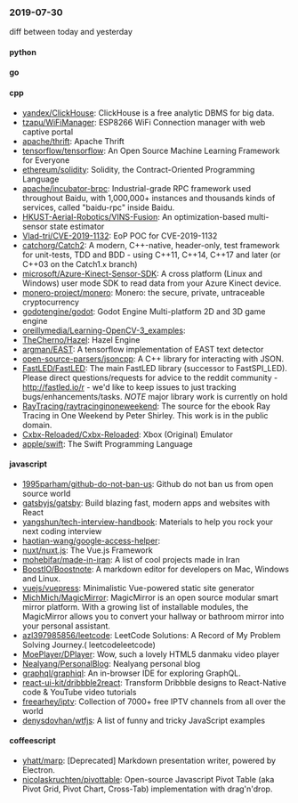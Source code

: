 ### 2019-07-30
diff between today and yesterday

#### python

#### go

#### cpp
* [yandex/ClickHouse](https://github.com/yandex/ClickHouse): ClickHouse is a free analytic DBMS for big data.
* [tzapu/WiFiManager](https://github.com/tzapu/WiFiManager): ESP8266 WiFi Connection manager with web captive portal
* [apache/thrift](https://github.com/apache/thrift): Apache Thrift
* [tensorflow/tensorflow](https://github.com/tensorflow/tensorflow): An Open Source Machine Learning Framework for Everyone
* [ethereum/solidity](https://github.com/ethereum/solidity): Solidity, the Contract-Oriented Programming Language
* [apache/incubator-brpc](https://github.com/apache/incubator-brpc): Industrial-grade RPC framework used throughout Baidu, with 1,000,000+ instances and thousands kinds of services, called "baidu-rpc" inside Baidu.
* [HKUST-Aerial-Robotics/VINS-Fusion](https://github.com/HKUST-Aerial-Robotics/VINS-Fusion): An optimization-based multi-sensor state estimator
* [Vlad-tri/CVE-2019-1132](https://github.com/Vlad-tri/CVE-2019-1132): EoP POC for CVE-2019-1132
* [catchorg/Catch2](https://github.com/catchorg/Catch2): A modern, C++-native, header-only, test framework for unit-tests, TDD and BDD - using C++11, C++14, C++17 and later (or C++03 on the Catch1.x branch)
* [microsoft/Azure-Kinect-Sensor-SDK](https://github.com/microsoft/Azure-Kinect-Sensor-SDK): A cross platform (Linux and Windows) user mode SDK to read data from your Azure Kinect device.
* [monero-project/monero](https://github.com/monero-project/monero): Monero: the secure, private, untraceable cryptocurrency
* [godotengine/godot](https://github.com/godotengine/godot): Godot Engine  Multi-platform 2D and 3D game engine
* [oreillymedia/Learning-OpenCV-3_examples](https://github.com/oreillymedia/Learning-OpenCV-3_examples): 
* [TheCherno/Hazel](https://github.com/TheCherno/Hazel): Hazel Engine
* [argman/EAST](https://github.com/argman/EAST): A tensorflow implementation of EAST text detector
* [open-source-parsers/jsoncpp](https://github.com/open-source-parsers/jsoncpp): A C++ library for interacting with JSON.
* [FastLED/FastLED](https://github.com/FastLED/FastLED): The main FastLED library (successor to FastSPI_LED). Please direct questions/requests for advice to the reddit community - http://fastled.io/r - we'd like to keep issues to just tracking bugs/enhancements/tasks. *NOTE* major library work is currently on hold
* [RayTracing/raytracinginoneweekend](https://github.com/RayTracing/raytracinginoneweekend): The source for the ebook Ray Tracing in One Weekend by Peter Shirley. This work is in the public domain.
* [Cxbx-Reloaded/Cxbx-Reloaded](https://github.com/Cxbx-Reloaded/Cxbx-Reloaded): Xbox (Original) Emulator
* [apple/swift](https://github.com/apple/swift): The Swift Programming Language

#### javascript
* [1995parham/github-do-not-ban-us](https://github.com/1995parham/github-do-not-ban-us): Github do not ban us from open source world 
* [gatsbyjs/gatsby](https://github.com/gatsbyjs/gatsby): Build blazing fast, modern apps and websites with React
* [yangshun/tech-interview-handbook](https://github.com/yangshun/tech-interview-handbook):  Materials to help you rock your next coding interview
* [haotian-wang/google-access-helper](https://github.com/haotian-wang/google-access-helper): 
* [nuxt/nuxt.js](https://github.com/nuxt/nuxt.js): The Vue.js Framework
* [mohebifar/made-in-iran](https://github.com/mohebifar/made-in-iran): A list of cool projects made in Iran
* [BoostIO/Boostnote](https://github.com/BoostIO/Boostnote): A markdown editor for developers on Mac, Windows and Linux.
* [vuejs/vuepress](https://github.com/vuejs/vuepress):  Minimalistic Vue-powered static site generator
* [MichMich/MagicMirror](https://github.com/MichMich/MagicMirror): MagicMirror is an open source modular smart mirror platform. With a growing list of installable modules, the MagicMirror allows you to convert your hallway or bathroom mirror into your personal assistant.
* [azl397985856/leetcode](https://github.com/azl397985856/leetcode): LeetCode Solutions: A Record of My Problem Solving Journey.( leetcodeleetcode)
* [MoePlayer/DPlayer](https://github.com/MoePlayer/DPlayer):  Wow, such a lovely HTML5 danmaku video player
* [Nealyang/PersonalBlog](https://github.com/Nealyang/PersonalBlog):  Nealyang personal blog
* [graphql/graphiql](https://github.com/graphql/graphiql): An in-browser IDE for exploring GraphQL.
* [react-ui-kit/dribbble2react](https://github.com/react-ui-kit/dribbble2react): Transform Dribbble designs to React-Native code & YouTube video tutorials
* [freearhey/iptv](https://github.com/freearhey/iptv): Collection of 7000+ free IPTV channels from all over the world
* [denysdovhan/wtfjs](https://github.com/denysdovhan/wtfjs): A list of funny and tricky JavaScript examples

#### coffeescript
* [yhatt/marp](https://github.com/yhatt/marp): [Deprecated] Markdown presentation writer, powered by Electron.
* [nicolaskruchten/pivottable](https://github.com/nicolaskruchten/pivottable): Open-source Javascript Pivot Table (aka Pivot Grid, Pivot Chart, Cross-Tab) implementation with drag'n'drop.
